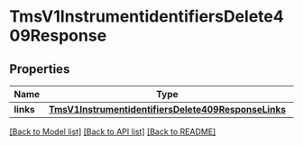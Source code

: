 # TmsV1InstrumentidentifiersDelete409Response

## Properties
Name | Type | Description | Notes
------------ | ------------- | ------------- | -------------
**links** | [**TmsV1InstrumentidentifiersDelete409ResponseLinks**](TmsV1InstrumentidentifiersDelete409ResponseLinks.md) |  | [optional] 

[[Back to Model list]](../README.md#documentation-for-models) [[Back to API list]](../README.md#documentation-for-api-endpoints) [[Back to README]](../README.md)


